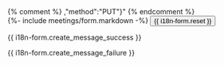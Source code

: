 <div class="wb-frmvld">
    {% comment %}
    ,&quot;method&quot;:&quot;PUT&quot;}"
    {% endcomment %}
    <form name="meeting-form" id="new-meeting-form" action="#" class="form-horizontal wb-postback" data-wb-postback="{&quot;success&quot;:&quot;.success-message&quot;,&quot;failure&quot;:&quot;.failure-message&quot;,&quot;content&quot;:&quot;.form-content&quot;,&quot;toggle&quot;:&quot;hide&quot;}">
    {%- include meetings/form.markdown -%}
    <button type="reset" class="btn btn-default pull-right">{{ i18n-form.reset }}</button>
    </form>
    <section class="alert alert-success success-message hide">
        <p>{{ i18n-form.create_message_success }}</p>
    </section>
    <section class="alert alert-danger failure-message hide">
        <p>{{ i18n-form.create_message_failure }}</p>
    </section>
</div>
